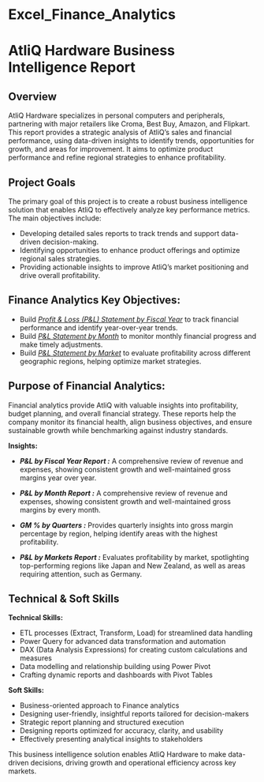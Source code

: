 # Excel_Finance_Analytics

# AtliQ Hardware Business Intelligence Report

## Overview

AtliQ Hardware specializes in personal computers and peripherals, partnering with major retailers like Croma, Best Buy, Amazon, and Flipkart. This report provides a strategic analysis of AtliQ’s sales and financial performance, using data-driven insights to identify trends, opportunities for growth, and areas for improvement. It aims to optimize product performance and refine regional strategies to enhance profitability.

## Project Goals

The primary goal of this project is to create a robust business intelligence solution that enables AtliQ to effectively analyze key performance metrics. The main objectives include:

- Developing detailed sales reports to track trends and support data-driven decision-making.
- Identifying opportunities to enhance product offerings and optimize regional sales strategies.
- Providing actionable insights to improve AtliQ’s market positioning and drive overall profitability.

## Finance Analytics Key Objectives:

- Build _[Profit & Loss (P&L) Statement by Fiscal Year](https://github.com/udaykiran9392/Excel_Finance_Analytics/blob/main/P%26L%20Statement%20by%20Fiscal%20Year.pdf)_ to track financial performance and identify year-over-year trends.
- Build _[P&L Statement by Month](https://github.com/udaykiran9392/Excel_Finance_Analytics/blob/main/P%26L%20Statement%20by%20Months.pdf)_ to monitor monthly financial progress and make timely adjustments.
- Build  _[P&L Statement by Market](https://github.com/udaykiran9392/Excel_Finance_Analytics/blob/main/P%26L%20Statement%20by%20Markets.pdf)_ to evaluate profitability across different geographic regions, helping optimize market strategies.

## Purpose of Financial Analytics:

Financial analytics provide AtliQ with valuable insights into profitability, budget planning, and overall financial strategy. These reports help the company monitor its financial health, align business objectives, and ensure sustainable growth while benchmarking against industry standards.

**Insights:**


- _**P&L by Fiscal Year Report :**_ A comprehensive review of revenue and expenses, showing consistent growth and well-maintained gross margins year over year.

- _**P&L by Month Report :**_ A comprehensive review of revenue and expenses, showing consistent growth and well-maintained gross margins by every month.

- _**GM % by Quarters :**_ Provides quarterly insights into gross margin percentage by region, helping identify areas with the highest profitability.

- _**P&L by Markets Report :**_ Evaluates profitability by market, spotlighting top-performing regions like Japan and New Zealand, as well as areas requiring attention, such as Germany.

## Technical & Soft Skills

**Technical Skills:**

- ETL processes (Extract, Transform, Load) for streamlined data handling
- Power Query for advanced data transformation and automation
- DAX (Data Analysis Expressions) for creating custom calculations and measures
- Data modelling and relationship building using Power Pivot
- Crafting dynamic reports and dashboards with Pivot Tables

**Soft Skills:**
- Business-oriented approach to Finance analytics
- Designing user-friendly, insightful reports tailored for decision-makers
- Strategic report planning and structured execution
- Designing reports optimized for accuracy, clarity, and usability
- Effectively presenting analytical insights to stakeholders

This business intelligence solution enables AtliQ Hardware to make data-driven decisions, driving growth and operational efficiency across key markets.


